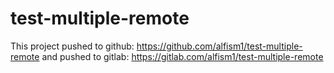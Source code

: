 # test-multiple-remote
This project pushed to github: https://github.com/alfism1/test-multiple-remote
and pushed to gitlab: https://gitlab.com/alfism1/test-multiple-remote

